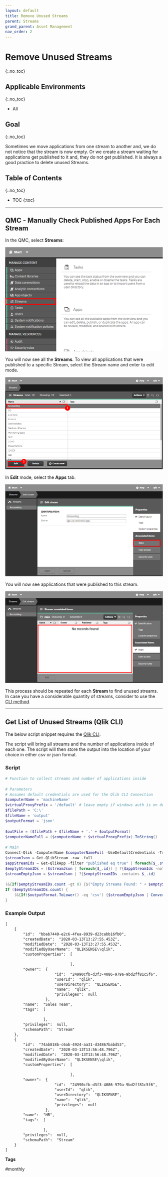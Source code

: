 ```yaml
---
layout: default
title: Remove Unused Streams
parent: Streams
grand_parent: Asset Management
nav_order: 2
---
```


# Remove Unused Streams <i class="fas fa-dolly-flatbed fa-xs" title="Shipped | Native Capability"></i> <i class="fas fa-file-code fa-xs" title="API | Requires Script"></i>
{:.no_toc}

## Applicable Environments
{:.no_toc}
* All

## Goal
{:.no_toc}

Sometimes we move applications from one stream to another and, we do not notice that the stream is now empty. Or we create a stream waiting for applications get published to it and, they do not get published. It is always a good practice to delete unused Streams.

## Table of Contents
{:.no_toc}

* TOC
{:toc}

-------------------------

## QMC - Manually Check Published Apps For Each Stream  <i class="fas fa-dolly-flatbed fa-xs" title="Shipped | Native Capability"></i>

In the QMC, select **Streams**:

[![remove_unused_stream_01.png](images/remove_unused_stream_01.png)](https://raw.githubusercontent.com/qs-admin-guide/qs-admin-guide/master/docs/asset_management/streams/images/remove_unused_stream_01.png)

You will now see all the **Streams**. To view all applications that were published to a specific Stream, select the Stream name and enter to edit mode.

[![remove_unused_stream_02.png](images/remove_unused_stream_02.png)](https://raw.githubusercontent.com/qs-admin-guide/qs-admin-guide/master/docs/asset_management/streams/images/remove_unused_stream_02.png)

In **Edit** mode, select the **Apps** tab.

[![remove_unused_stream_03.png](images/remove_unused_stream_03.png)](https://raw.githubusercontent.com/qs-admin-guide/qs-admin-guide/master/docs/asset_management/streams/images/remove_unused_stream_03.png)

You will now see applications that were published to this stream.

[![remove_unused_stream_04.png](images/remove_unused_stream_04.png)](https://raw.githubusercontent.com/qs-admin-guide/qs-admin-guide/master/docs/asset_management/streams/images/remove_unused_stream_04.png)

This process should be repeated for each **Stream** to find unused streams.
In case you have a considerable quantity of streams, consider to use the [CLI method](#get-list-of-unused-streams-qlik-cli-).

-------------------------

## Get List of Unused Streams (Qlik CLI) <i class="fas fa-file-code fa-xs" title="API | Requires Script"></i>

The below script snippet requires the [Qlik CLI](../../tooling/qlik_cli.md).

The script will bring all streams and the number of applications inside of each one. The script will then store the output into the location of your choice in either csv or json format.

### Script
```powershell
# Function to collect streams and number of applications inside

# Parameters
# Assumes default credentials are used for the Qlik CLI Connection
$computerName = 'machineName'
$virtualProxyPrefix = '/default' # leave empty if windows auth is on default VP
$filePath = 'C:\'
$fileName = 'output'
$outputFormat = 'json'

$outFile = ($filePath + $fileName + '.' + $outputFormat)
$computerNameFull = ($computerName + $virtualProxyPrefix).ToString()

# Main
Connect-Qlik -ComputerName $computerNameFull -UseDefaultCredentials -TrustAllCerts
$streamJson = Get-QlikStream -raw -full
$appStreamIds = Get-QlikApp -filter "published eq true" | foreach{$_.stream.id} | Sort-Object | Get-Unique
$emptyStreamIDs = ($streamJson | foreach{$_.id}) | ?{$appStreamIds -notcontains $_}
$streamEmptyJson = $streamJson | ?{$emptyStreamIDs -contains $_.id}

(&{If($emptyStreamIDs.count -gt 0) {$("Empty Streams Found: " + $emptyStreamIDs.count) ; $streamEmptyJson} Else {"No Empty Streams Found"}})
If ($emptyStreamIDs.count) {
    (&{If($outputFormat.ToLower() -eq 'csv') {$streamEmptyJson | ConvertTo-Csv -NoTypeInformation | Set-Content $outFile} Else {$streamEmptyJson | ConvertTo-Json | Set-Content $outFile}})
}
```

### Example Output
```
[
    {
        "id":  "bbab7440-e2c6-4fea-8939-d23cabb16fb0",
        "createdDate":  "2020-03-13T13:27:55.453Z",
        "modifiedDate":  "2020-03-13T13:27:55.453Z",
        "modifiedByUserName":  "QLIKSENSE\\qlik",
        "customProperties":  [

                             ],
        "owner":  {
                      "id":  "24990cfb-d3f3-4086-979a-9bd2ff81c5f6",
                      "userId":  "qlik",
                      "userDirectory":  "QLIKSENSE",
                      "name":  "qlik",
                      "privileges":  null
                  },
        "name":  "Sales Team",
        "tags":  [

                 ],
        "privileges":  null,
        "schemaPath":  "Stream"
    },
    {
        "id":  "74ab818b-c6ab-4924-aa31-d34867babd53",
        "createdDate":  "2020-03-13T13:56:48.796Z",
        "modifiedDate":  "2020-03-13T13:56:48.796Z",
        "modifiedByUserName":  "QLIKSENSE\\qlik",
        "customProperties":  [

                             ],
        "owner":  {
                      "id":  "24990cfb-d3f3-4086-979a-9bd2ff81c5f6",
                      "userId":  "qlik",
                      "userDirectory":  "QLIKSENSE",
                      "name":  "qlik",
                      "privileges":  null
                  },
        "name":  "HR",
        "tags":  [

                 ],
        "privileges":  null,
        "schemaPath":  "Stream"
    }
]
```

**Tags**

#monthly
